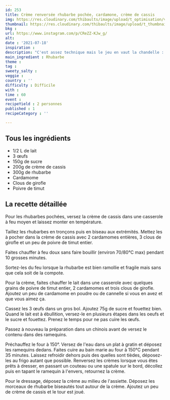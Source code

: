 ```yaml
---
id: 253
title: Crème renversée rhubarbe pochée, cardamone, crème de cassis
img: https://res.cloudinary.com/thibaults/image/upload/t_optimisation/v1626632815/Recipes/20210718_creme_renversee_rhubarbe.jpg
thumbnail: https://res.cloudinary.com/thibaults/image/upload/t_thumbnail_josie/v1626632815/Recipes/20210718_creme_renversee_rhubarbe.jpg
bkg : 
url: https://www.instagram.com/p/CReZZ-KJw_g/
alt: 
date : '2021-07-18'
inspiration : 
description: "C'est assez technique mais le jeu en vaut la chandelle : vraiment délicieux cette crème renversée à la  rhubarbe."
main_ingredient : Rhubarbe
theme :
tag : 
sweety_salty : 
veggie : 
country : ''
difficulty : Difficile
with : 
time : 60
event : 
recipeYield : 2 personnes
published : 1
recipeCategory : ''

---
```


## Tous les ingrédients
 - 1/2 L de lait
 - 3 œufs
 - 150g de sucre
 - 200g de crème de cassis
 - 300g de rhubarbe
 - Cardamome
 - Clous de girofle
 - Poivre de timut


## La recette détaillée
Pour les rhubarbes pochées, versez la crème de cassis dans une casserole à feu moyen et laissez monter en température.

Taillez les rhubarbes en tronçons puis en biseau aux extrémités. Mettez les à pocher dans la crème de cassis avec 2 cardamomes entières, 3 clous de girofle et un peu de poivre de timut entier.

Faites chauffer à feu doux sans faire bouillir (environ 70/80°C max) pendant 10 grosses minutes.

Sortez-les du feu lorsque la rhubarbe est bien ramollie et fragile mais sans que cela soit de la compote.

Pour la crème, faites chauffer le lait dans une casserole avec quelques grains de poivre de timut entier, 2 cardamomes et trois clous de girofle. Ajoutez un peu de cardamome en poudre ou de cannelle si vous en avez et que vous aimez ça.

Cassez les 3 œufs dans un gros bol. Ajoutez 75g de sucre et fouettez bien. Quand le lait est à ébullition, versez-le en plusieurs étapes dans les oeufs et le sucre et fouettez. Prenez le temps pour ne pas cuire les œufs.

Passez à nouveau la préparation dans un chinois avant de versez le contenu dans des ramequins.

Préchauffez le four à 150°. Versez de l'eau dans un plat à gratin et déposez les ramequins dedans. Faites cuire au bain marie au four à 150°C pendant 35 minutes. Laissez refroidir dehors puis des quelles sont tièdes, déposez-les au frigo autant que possible.
Renversez les crèmes lorsque vous êtes prêts à dresser, en passant un couteau ou une spatule sur le bord, décollez puis en tapant le ramequin à l'envers, retournez la crème.

Pour le dressage, déposez la crème au milieu de l'assiette. Déposez les morceaux de rhubarbe biseautés tout autour de la crème. Ajoutez un peu de crème de cassis et le tour est joué.